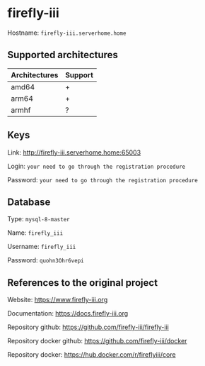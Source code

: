 # firefly-iii
Hostname: `firefly-iii.serverhome.home`

## Supported architectures
| Architectures | Support |
| :------------ | :------ |
| amd64         | +       |
| arm64         | +       |
| armhf         | ?       |

## Keys
Link: http://firefly-iii.serverhome.home:65003

Login: `your need to go through the registration procedure`

Password: `your need to go through the registration procedure`

## Database
Type: `mysql-8-master`

Name: `firefly_iii`

Username: `firefly_iii`

Password: `quohn3Ohr6vepi`

## References to the original project
Website: https://www.firefly-iii.org

Documentation: https://docs.firefly-iii.org

Repository github: https://github.com/firefly-iii/firefly-iii

Repository docker github: https://github.com/firefly-iii/docker

Repository docker: https://hub.docker.com/r/fireflyiii/core